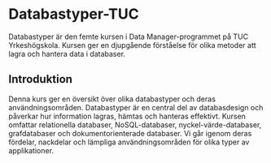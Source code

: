# Databastyper-TUC
Databastyper är den femte kursen i Data Manager-programmet på TUC Yrkeshögskola. Kursen ger en djupgående förståelse för olika metoder att lagra och hantera data i databaser.
## Introduktion
Denna kurs ger en översikt över olika databastyper och deras användningsområden. Databastyper är en central del av databasdesign och påverkar hur information lagras, hämtas och hanteras effektivt. Kursen omfattar relationella databaser, NoSQL-databaser, nyckel-värde-databaser, grafdatabaser och dokumentorienterade databaser. Vi går igenom deras fördelar, nackdelar och lämpliga användningsområden för olika typer av applikationer.

